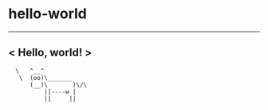 # hello-world


 _______________ 
< Hello, world! >
 --------------- 
      \   ^__^
       \  (oo)\_______
          (__)\       )\/\
              ||----w |
              ||     ||
